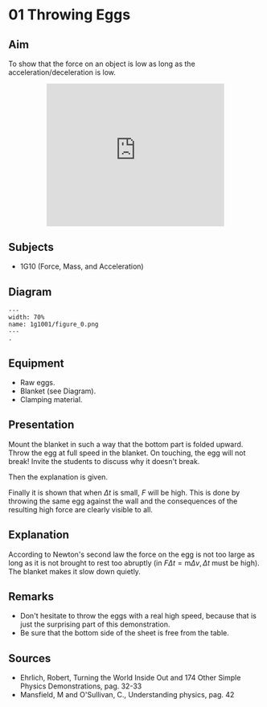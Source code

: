 # 01 Throwing Eggs 
    
## Aim   
To show that the force on an object is low as long as the acceleration/deceleration is low.    

<div style="display: flex; justify-content: center;">
    <div style="position: relative; width: 70%; height: 0; padding-bottom: 56.25%;">
        <iframe
            src="https://www.youtube.com/embed/MHLpNiKjgNo?si=AWaaPytepvuISgDc"
            style="position: absolute; top: 0; left: 0; width: 100%; height: 100%;"
            frameborder="0"
            allow="accelerometer; autoplay; clipboard-write; encrypted-media; gyroscope; picture-in-picture"
            allowfullscreen
        ></iframe>
    </div>
</div>


## Subjects   
* 1G10 (Force, Mass, and Acceleration) 
## Diagram
   
```{figure} figures/figure_0.png  
---  
width: 70%  
name: 1g1001/figure_0.png  
---  
. 
```

## Equipment
 *  Raw eggs. 
 *  Blanket (see Diagram). 
 *  Clamping material.
     
  
## Presentation   
Mount the blanket in such a way that the bottom part is folded upward. Throw the egg at full speed in the blanket. On touching, the egg will not break! Invite the students to discuss why it doesn't break.

Then the explanation is given.

Finally it is shown that when $\Delta t$ is small, $F$ will be high. This is done by throwing the same egg against the wall and the consequences of the resulting high force are clearly visible to all.   
  
## Explanation   
According to Newton's second law the force on the egg is not too large as long as it is not brought to rest too abruptly (in $F \Delta t=\mathrm{m} \Delta v, \Delta t$ must be high). The blanket makes it slow down quietly.  
  
## Remarks   
*  Don't hesitate to throw the eggs with a real high speed, because that is just the surprising part of this demonstration. 
*  Be sure that the bottom side of the sheet is free from the table.
   
  
## Sources
 *  Ehrlich, Robert, Turning the World Inside Out and 174 Other Simple Physics Demonstrations, pag. 32-33 
 *  Mansfield, M and O'Sullivan, C., Understanding physics, pag. 42
     